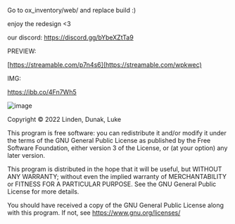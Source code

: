 Go to ox_inventory/web/ and replace build :)

enjoy the redesign <3

our discord:
https://discord.gg/bYbeXZtTa9

PREVIEW: 

[https://streamable.com/p7n4s6](https://streamable.com/wpkwec)

IMG:

https://ibb.co/4Fn7Wh5

![image](https://github.com/user-attachments/assets/1c74e13f-9d3e-4f00-ab4c-fed48e214a69)





Copyright © 2022 Linden, Dunak, Luke

This program is free software: you can redistribute it and/or modify it under the terms of the GNU General Public License as published by the Free Software Foundation, either version 3 of the License, or (at your option) any later version.

This program is distributed in the hope that it will be useful, but WITHOUT ANY WARRANTY; without even the implied warranty of MERCHANTABILITY or FITNESS FOR A PARTICULAR PURPOSE. See the GNU General Public License for more details.

You should have received a copy of the GNU General Public License along with this program. If not, see https://www.gnu.org/licenses/
